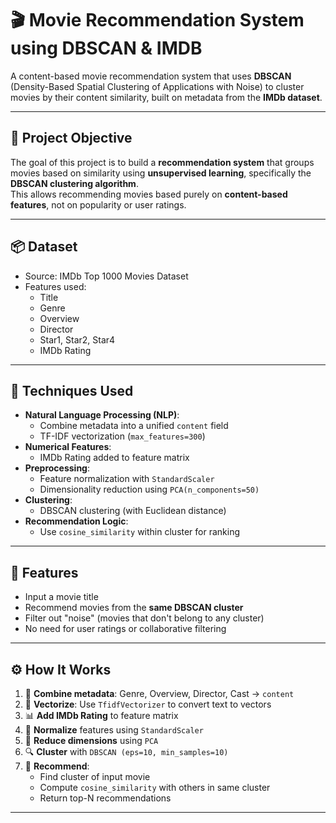 # 🎬 Movie Recommendation System using DBSCAN & IMDB

A content-based movie recommendation system that uses **DBSCAN** (Density-Based Spatial Clustering of Applications with Noise) to cluster movies by their content similarity, built on metadata from the **IMDb dataset**.

---

## 🎯 Project Objective

The goal of this project is to build a **recommendation system** that groups movies based on similarity using **unsupervised learning**, specifically the **DBSCAN clustering algorithm**.  
This allows recommending movies based purely on **content-based features**, not on popularity or user ratings.

---

## 📦 Dataset

- Source: IMDb Top 1000 Movies Dataset  
- Features used:
  - Title
  - Genre
  - Overview
  - Director
  - Star1, Star2, Star4
  - IMDb Rating

---

## 🧠 Techniques Used

- **Natural Language Processing (NLP)**:
  - Combine metadata into a unified `content` field
  - TF-IDF vectorization (`max_features=300`)
- **Numerical Features**:
  - IMDb Rating added to feature matrix
- **Preprocessing**:
  - Feature normalization with `StandardScaler`
  - Dimensionality reduction using `PCA(n_components=50)`
- **Clustering**:
  - DBSCAN clustering (with Euclidean distance)
- **Recommendation Logic**:
  - Use `cosine_similarity` within cluster for ranking

---

## 🚀 Features

- Input a movie title
- Recommend movies from the **same DBSCAN cluster**
- Filter out "noise" (movies that don't belong to any cluster)
- No need for user ratings or collaborative filtering

---

## ⚙️ How It Works

1. 🔄 **Combine metadata**: Genre, Overview, Director, Cast → `content`  
2. 🧠 **Vectorize**: Use `TfidfVectorizer` to convert text to vectors  
3. 📊 **Add IMDb Rating** to feature matrix  
4. 📏 **Normalize** features using `StandardScaler`  
5. 🔻 **Reduce dimensions** using `PCA`  
6. 🔍 **Cluster** with `DBSCAN (eps=10, min_samples=10)`  
7. 🎯 **Recommend**:
   - Find cluster of input movie  
   - Compute `cosine_similarity` with others in same cluster  
   - Return top-N recommendations

---
